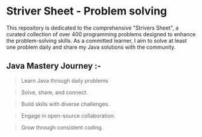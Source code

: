 # Striver Sheet - Problem solving

This repository is dedicated to the comprehensive "Strivers Sheet", a curated collection of over 400 programming problems designed to enhance the problem-solving skills. As a committed learner, I aim to solve at least one problem daily and share my Java solutions with the community.

## Java Mastery Journey :-

>Learn Java through daily problems

>Solve, share, and connect.

>Build skills with diverse challenges.

>Engage in open-source collaboration.

>Grow through consistent coding.
